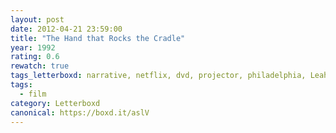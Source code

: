 ```yaml
---
layout: post 
date: 2012-04-21 23:59:00
title: "The Hand that Rocks the Cradle"
year: 1992
rating: 0.6
rewatch: true
tags_letterboxd: narrative, netflix, dvd, projector, philadelphia, Leah
tags:
  - film
category: Letterboxd
canonical: https://boxd.it/aslV
---
```

